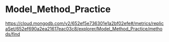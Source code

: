 # Model_Method_Practice
https://cloud.mongodb.com/v2/652ef5e736301e1a2bf02efe#/metrics/replicaSet/652ef690a2ea21617eac03c8/explorer/Model_Method_Practice/methods/find

